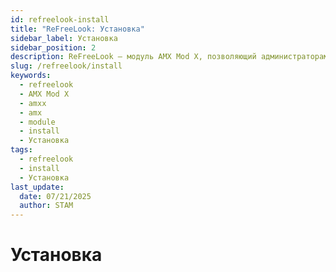 ```yaml
---
id: refreelook-install
title: "ReFreeLook: Установка"
sidebar_label: Установка
sidebar_position: 2
description: ReFreeLook — модуль AMX Mod X, позволяющий администраторам-наблюдателям использовать любые режимы камеры, независимо от значения `mp_forcecamera` или `mp_forcechasecam`. Работает только в последней версии `ReGameDLL_CS`.
slug: /refreelook/install
keywords:
  - refreelook
  - AMX Mod X
  - amxx
  - amx
  - module
  - install
  - Установка
tags:
  - refreelook
  - install
  - Установка
last_update:
  date: 07/21/2025
  author: STAM
---
```


# Установка
